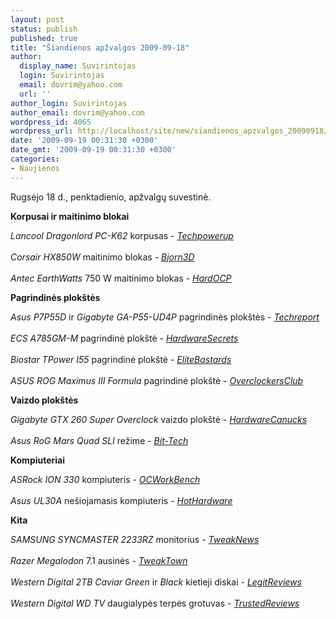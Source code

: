 ```yaml
---
layout: post
status: publish
published: true
title: "Šiandienos apžvalgos 2009-09-18"
author:
  display_name: Suvirintojas
  login: Suvirintojas
  email: dovrim@yahoo.com
  url: ''
author_login: Suvirintojas
author_email: dovrim@yahoo.com
wordpress_id: 4065
wordpress_url: http://localhost/site/new/siandienos_apzvalgos_20090918/
date: '2009-09-19 00:31:30 +0300'
date_gmt: '2009-09-19 00:31:30 +0300'
categories:
- Naujienos
---
```

<p>Rugsėjo 18 d., penktadienio, apžvalgų suvestinė.</p>
<p><b>Korpusai ir maitinimo blokai</b></p>
<p><i>Lancool Dragonlord PC-K62</i> korpusas - <i><a class="ns" href="http://www.techpowerup.com/reviews/Lancool/Dragonlord_K62/">Techpowerup</a></i><br />
<br /><i>Corsair HX850W</i> maitinimo blokas - <i><a class="ns" href="http://www.bjorn3d.com/read.php?cID=1667">Bjorn3D</a></i><br />
<br /><i>Antec EarthWatts</i> 750 W maitinimo blokas - <i><a class="ns" href="http://www.hardocp.com/article/2009/09/18/antec_earthwatts_750w_psu_review">HardOCP</a></i></p>
<p><b>Pagrindinės plokštės</b></p>
<p><i>Asus P7P55D</i> ir <i>Gigabyte GA-P55-UD4P</i> pagrindinės plokštės - <i><a class="ns" href="http://techreport.com/articles.x/17598">Techreport</a></i><br />
<br /><i>ECS A785GM-M</i> pagrindinė plokštė - <i><a class="ns" href="http://www.hardwaresecrets.com/article/812">HardwareSecrets</a></i><br />
<br /><i>Biostar TPower I55</i> pagrindinė plokštė - <i><a class="ns" href="http://www.elitebastards.com/index.php?option=com_content&view=article&id=805&catid=13&Itemid=27">EliteBastards</a></i><br />
<br /><i>ASUS ROG Maximus III Formula</i> pagrindinė plokštė - <i><a class="ns" href="http://www.overclockersclub.com/reviews/asus_maximusiii_formula/">OverclockersClub</a></i></p>
<p><b>Vaizdo plokštės</b></p>
<p><i>Gigabyte GTX 260 Super Overclock</i> vaizdo plokštė - <i><a class="ns" href="http://www.hardwarecanucks.com/forum/hardware-canucks-reviews/23260-gigabyte-gtx-260-216sp-896mb-super-overclock-review.html">HardwareCanucks</a></i><br />
<br /><i>Asus RoG Mars Quad SLI</i> režime - <i><a class="ns" href="http://www.bit-tech.net/hardware/graphics/2009/09/18/asus-rog-mars-quad-sli-review/1">Bit-Tech</a></i></p>
<p><b>Kompiuteriai</b></p>
<p><i>ASRock ION 330</i> kompiuteris - <i><a class="ns" href="http://www.ocworkbench.com/2009/asrock/ASRock-ION-330-Review/g1.htm">OCWorkBench</a></i><br />
<br /><i>Asus UL30A</i> nešiojamasis kompiuteris - <i><a class="ns" href="http://hothardware.com/Articles/Asus-133-UL30A-CULV-Notebook-Review/">HotHardware</a></i></p>
<p><b>Kita</b></p>
<p><i>SAMSUNG SYNCMASTER 2233RZ</i> monitorius - <i><a class="ns" href="http://www.tweaknews.net/reviews/samsung_2233rz_120hz_lcd_monitor_review/">TweakNews</a></i><br />
<br /><i>Razer Megalodon</i> 7.1 ausinės - <i><a class="ns" href="http://www.tweaktown.com/reviews/2927/razer_megalodon_7_1_surround_sound_gaming_headset/index.html">TweakTown</a></i><br />
<br /><i>Western Digital 2TB Caviar Green</i> ir <i>Black</i> kietieji diskai - <i><a class="ns" href="http://www.legitreviews.com/article/1077/1/">LegitReviews</a></i><br />
<br /><i>Western Digital WD TV</i> daugialypės terpės grotuvas - <i><a class="ns" href="http://www.trustedreviews.com/multimedia/review/2009/09/17/Western-Digital-WD-TV-Mini-Media-Player/p1">TrustedReviews</a></i><br /></p>
